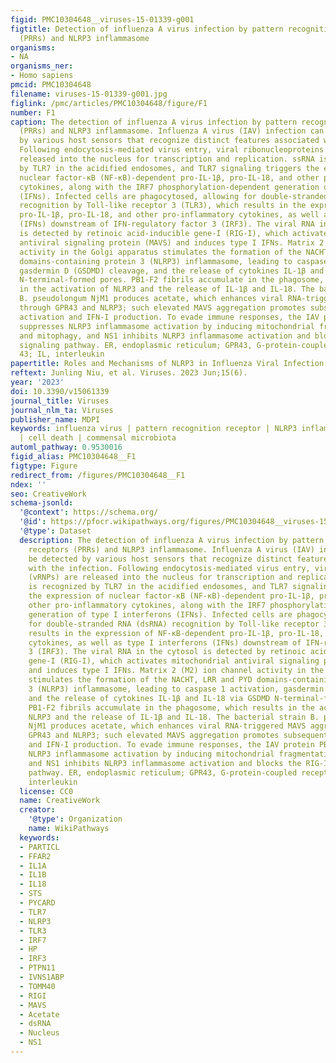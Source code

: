 ```yaml
---
figid: PMC10304648__viruses-15-01339-g001
figtitle: Detection of influenza A virus infection by pattern recognition receptors
  (PRRs) and NLRP3 inflammasome
organisms:
- NA
organisms_ner:
- Homo sapiens
pmcid: PMC10304648
filename: viruses-15-01339-g001.jpg
figlink: /pmc/articles/PMC10304648/figure/F1
number: F1
caption: The detection of influenza A virus infection by pattern recognition receptors
  (PRRs) and NLRP3 inflammasome. Influenza A virus (IAV) infection can be detected
  by various host sensors that recognize distinct features associated with the infection.
  Following endocytosis-mediated virus entry, viral ribonucleoproteins (vRNPs) are
  released into the nucleus for transcription and replication. ssRNA is recognized
  by TLR7 in the acidified endosomes, and TLR7 signaling triggers the expression of
  nuclear factor-κB (NF-κB)-dependent pro-IL-1β, pro-IL-18, and other pro-inflammatory
  cytokines, along with the IRF7 phosphorylation-dependent generation of type I interferons
  (IFNs). Infected cells are phagocytosed, allowing for double-stranded RNA (dsRNA)
  recognition by Toll-like receptor 3 (TLR3), which results in the expression of NF-κB-dependent
  pro-IL-1β, pro-IL-18, and other pro-inflammatory cytokines, as well as type I interferons
  (IFNs) downstream of IFN-regulatory factor 3 (IRF3). The viral RNA in the cytosol
  is detected by retinoic acid-inducible gene-I (RIG-I), which activates mitochondrial
  antiviral signaling protein (MAVS) and induces type I IFNs. Matrix 2 (M2) ion channel
  activity in the Golgi apparatus stimulates the formation of the NACHT, LRR and PYD
  domains-containing protein 3 (NLRP3) inflammasome, leading to caspase 1 activation,
  gasdermin D (GSDMD) cleavage, and the release of cytokines IL-1β and IL-18 via GSDMD
  N-terminal-formed pores. PB1-F2 fibrils accumulate in the phagosome, which results
  in the activation of NLRP3 and the release of IL-1β and IL-18. The bacterial strain
  B. pseudolongum NjM1 produces acetate, which enhances viral RNA-triggered MAVS aggregation
  through GPR43 and NLRP3; such elevated MAVS aggregation promotes subsequent IRF3
  activation and IFN-I production. To evade immune responses, the IAV protein PB1-F2
  suppresses NLRP3 inflammasome activation by inducing mitochondrial fragmentation
  and mitophagy, and NS1 inhibits NLRP3 inflammasome activation and blocks the RIG-I
  signaling pathway. ER, endoplasmic reticulum; GPR43, G-protein-coupled receptor
  43; IL, interleukin
papertitle: Roles and Mechanisms of NLRP3 in Influenza Viral Infection
reftext: Junling Niu, et al. Viruses. 2023 Jun;15(6).
year: '2023'
doi: 10.3390/v15061339
journal_title: Viruses
journal_nlm_ta: Viruses
publisher_name: MDPI
keywords: influenza virus | pattern recognition receptor | NLRP3 inflammasome | cytokine
  | cell death | commensal microbiota
automl_pathway: 0.9530016
figid_alias: PMC10304648__F1
figtype: Figure
redirect_from: /figures/PMC10304648__F1
ndex: ''
seo: CreativeWork
schema-jsonld:
  '@context': https://schema.org/
  '@id': https://pfocr.wikipathways.org/figures/PMC10304648__viruses-15-01339-g001.html
  '@type': Dataset
  description: The detection of influenza A virus infection by pattern recognition
    receptors (PRRs) and NLRP3 inflammasome. Influenza A virus (IAV) infection can
    be detected by various host sensors that recognize distinct features associated
    with the infection. Following endocytosis-mediated virus entry, viral ribonucleoproteins
    (vRNPs) are released into the nucleus for transcription and replication. ssRNA
    is recognized by TLR7 in the acidified endosomes, and TLR7 signaling triggers
    the expression of nuclear factor-κB (NF-κB)-dependent pro-IL-1β, pro-IL-18, and
    other pro-inflammatory cytokines, along with the IRF7 phosphorylation-dependent
    generation of type I interferons (IFNs). Infected cells are phagocytosed, allowing
    for double-stranded RNA (dsRNA) recognition by Toll-like receptor 3 (TLR3), which
    results in the expression of NF-κB-dependent pro-IL-1β, pro-IL-18, and other pro-inflammatory
    cytokines, as well as type I interferons (IFNs) downstream of IFN-regulatory factor
    3 (IRF3). The viral RNA in the cytosol is detected by retinoic acid-inducible
    gene-I (RIG-I), which activates mitochondrial antiviral signaling protein (MAVS)
    and induces type I IFNs. Matrix 2 (M2) ion channel activity in the Golgi apparatus
    stimulates the formation of the NACHT, LRR and PYD domains-containing protein
    3 (NLRP3) inflammasome, leading to caspase 1 activation, gasdermin D (GSDMD) cleavage,
    and the release of cytokines IL-1β and IL-18 via GSDMD N-terminal-formed pores.
    PB1-F2 fibrils accumulate in the phagosome, which results in the activation of
    NLRP3 and the release of IL-1β and IL-18. The bacterial strain B. pseudolongum
    NjM1 produces acetate, which enhances viral RNA-triggered MAVS aggregation through
    GPR43 and NLRP3; such elevated MAVS aggregation promotes subsequent IRF3 activation
    and IFN-I production. To evade immune responses, the IAV protein PB1-F2 suppresses
    NLRP3 inflammasome activation by inducing mitochondrial fragmentation and mitophagy,
    and NS1 inhibits NLRP3 inflammasome activation and blocks the RIG-I signaling
    pathway. ER, endoplasmic reticulum; GPR43, G-protein-coupled receptor 43; IL,
    interleukin
  license: CC0
  name: CreativeWork
  creator:
    '@type': Organization
    name: WikiPathways
  keywords:
  - PARTICL
  - FFAR2
  - IL1A
  - IL1B
  - IL18
  - STS
  - PYCARD
  - TLR7
  - NLRP3
  - TLR3
  - IRF7
  - HP
  - IRF3
  - PTPN11
  - IVNS1ABP
  - TOMM40
  - RIGI
  - MAVS
  - Acetate
  - dsRNA
  - Nucleus
  - NS1
---
```

